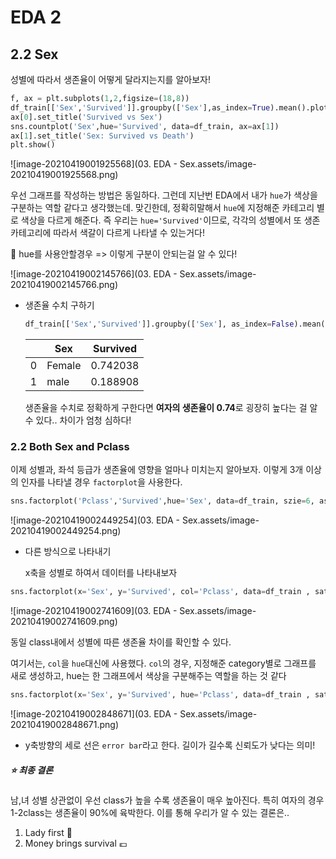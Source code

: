 # EDA 2 

## 2.2 Sex

성별에 따라서 생존율이 어떻게 달라지는지를 알아보자!

```python
f, ax = plt.subplots(1,2,figsize=(18,8))
df_train[['Sex','Survived']].groupby(['Sex'],as_index=True).mean().plot.bar(ax=ax[0])
ax[0].set_title('Survived vs Sex')
sns.countplot('Sex',hue='Survived', data=df_train, ax=ax[1])
ax[1].set_title('Sex: Survived vs Death')
plt.show()
```

![image-20210419001925568](03. EDA - Sex.assets/image-20210419001925568.png)

우선 그래프를 작성하는 방법은 동일하다. 그런데 지난번 EDA에서 내가 `hue`가 색상을 구분하는 역할 같다고 생각했는데. 맞긴한데, 정확히말해서 `hue`에 지정해준 카테고리 별로 색상을 다르게 해준다. 즉 우리는 `hue='Survived'`이므로, 각각의 성별에서 또 생존카테고리에 따라서 색갈이 다르게 나타낼 수 있는거다!

:frog: hue를 사용안할경우 => 이렇게 구분이 안되는걸 알 수 있다!

![image-20210419002145766](03. EDA - Sex.assets/image-20210419002145766.png)

- 생존율 수치 구하기

  ```python
  df_train[['Sex','Survived']].groupby(['Sex'], as_index=False).mean()
  ```

  |      | Sex    | Survived |
  | ---- | ------ | -------- |
  | 0    | Female | 0.742038 |
  | 1    | male   | 0.188908 |

  생존율을 수치로 정확하게 구한다면 **여자의 생존율이 0.74**로 굉장히 높다는 걸 알 수 있다.. 차이가 엄청 심하다!

### 2.2 Both Sex and Pclass

이제 성별과, 좌석 등급가 생존율에 영향을 얼마나 미치는지 알아보자. 이렇게 3개 이상의 인자를 나타낼 경우 `factorplot`을 사용한다.

```python
sns.factorplot('Pclass','Survived',hue='Sex', data=df_train, szie=6, aspect=1.5)
```

![image-20210419002449254](03. EDA - Sex.assets/image-20210419002449254.png)

- 다른 방식으로 나타내기

  x축을 성별로 하여서 데이터를 나타내보자

```python
sns.factorplot(x='Sex', y='Survived', col='Pclass', data=df_train , saturation=5,size=9,aspect=1)
```

![image-20210419002741609](03. EDA - Sex.assets/image-20210419002741609.png)

동일 class내에서 성별에 따른 생존율 차이를 확인할 수 있다.

여기서는, `col`을 `hue`대신에 사용했다. `col`의 경우, 지정해준 category별로 그래프를 새로 생성하고, hue는 한 그래프에서 색상을 구분해주는 역할을 하는 것 같다

```python
sns.factorplot(x='Sex', y='Survived', hue='Pclass', data=df_train , saturation=5,size=9,aspect=1)
```



![image-20210419002848671](03. EDA - Sex.assets/image-20210419002848671.png)

+ y축방향의 세로 선은 `error bar`라고 한다. 길이가 길수록 신뢰도가 낮다는 의미!

##### :star: 최종 결론

남,녀 성별 상관없이 우선 class가 높을 수록 생존율이 매우 높아진다. 특히 여자의 경우 1-2class는 생존율이 90%에 육박한다. 이를 통해 우리가 알 수 있는 결론은..

1. Lady first :woman:
2. Money brings survival :euro:

